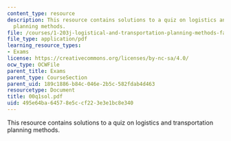 ```yaml
---
content_type: resource
description: This resource contains solutions to a quiz on logistics and transportation
  planning methods.
file: /courses/1-203j-logistical-and-transportation-planning-methods-fall-2006/495e64ba64578e5ccf223e3e1bc8e340_00q1sol.pdf
file_type: application/pdf
learning_resource_types:
- Exams
license: https://creativecommons.org/licenses/by-nc-sa/4.0/
ocw_type: OCWFile
parent_title: Exams
parent_type: CourseSection
parent_uid: 189c1886-b84c-046e-2b5c-582fdab4d463
resourcetype: Document
title: 00q1sol.pdf
uid: 495e64ba-6457-8e5c-cf22-3e3e1bc8e340
---
```

This resource contains solutions to a quiz on logistics and transportation planning methods.